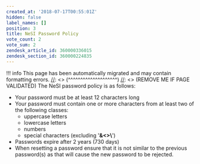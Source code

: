 ```yaml
---
created_at: '2018-07-17T00:55:01Z'
hidden: false
label_names: []
position: 3
title: NeSI Password Policy
vote_count: 2
vote_sum: 2
zendesk_article_id: 360000336015
zendesk_section_id: 360000224835
---
```



[//]: <> (REMOVE ME IF PAGE VALIDATED)
[//]: <> (vvvvvvvvvvvvvvvvvvvv)
!!! info
    This page has been automatically migrated and may contain formatting errors.
[//]: <> (^^^^^^^^^^^^^^^^^^^^)
[//]: <> (REMOVE ME IF PAGE VALIDATED)
The NeSI password policy is as follows:

-   Your password must be at least 12 characters long
-   Your password must contain one or more characters from at least two
    of the following classes:
    -   uppercase letters
    -   lowercase letters
    -   numbers
    -   special characters (excluding '**&&lt;&gt;\\**')
-   Passwords expire after 2 years (730 days)
-   When resetting a password ensure that it is not similar to the
    previous password(s) as that will cause the new password to be
    rejected.

 
